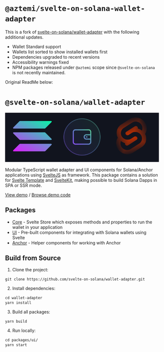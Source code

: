 # `@aztemi/svelte-on-solana-wallet-adapter`

This is a fork of [svelte-on-solana/wallet-adapter](https://github.com/svelte-on-solana/wallet-adapter) with the following additional updates.

-   Wallet Standard support
-   Wallets list sorted to show installed wallets first
-   Dependencies upgraded to recent versions
-   Accessibility warnings fixed
-   NPM packages released under `@aztemi` scope since `@svelte-on-solana` is not recently maintained.

Original ReadMe below:

# `@svelte-on-solana/wallet-adapter`

![Wallets](wallets-adapter.png)

Modular TypeScript wallet adapter and UI components for Solana/Anchor applications using [SvelteJS](https://svelte.dev/) as framework. This package contains a solution for [Svelte Template](https://github.com/sveltejs/template) and [SvelteKit](https://kit.svelte.dev/), making possible to build Solana Dapps in SPA or SSR mode.

[View demo][4] / [Browse demo code][5]

## Packages

- [Core][1] - Svelte Store which exposes methods and properties to run the wallet in your application
- [UI][2] - Pre-built components for integrating with Solana wallets using Svelte
- [Anchor][3] - Helper components for working with Anchor

## Build from Source

1. Clone the project:
```shell
git clone https://github.com/svelte-on-solana/wallet-adapter.git
```

2. Install dependencies:
```shell
cd wallet-adapter
yarn install
```

3. Build all packages:
```shell
yarn build
```

4. Run locally:
```shell
cd packages/ui/
yarn start
```

[1]: https://github.com/svelte-on-solana/wallet-adapter/blob/master/packages/core/README.md/
[2]: https://github.com/svelte-on-solana/wallet-adapter/blob/master/packages/ui/README.md
[3]: https://github.com/svelte-on-solana/wallet-adapter/blob/master/packages/anchor/README.md
[4]: https://github.com/silvestrevivo/solana-svelte-counter/
[5]: https://solana-svelte-counter.netlify.app/
